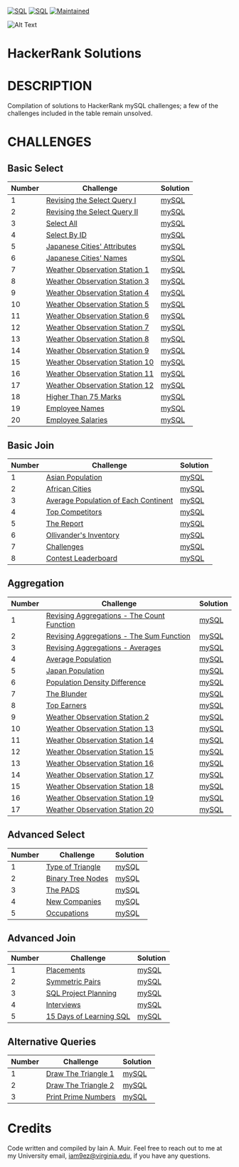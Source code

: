 [![SQL](https://img.shields.io/badge/sql-100%25-blue)](https://pypi.python.org/pypi/ansicolortags/)
[![SQL](https://img.shields.io/badge/implementation-mySQL-blueviolet)](https://pypi.python.org/pypi/ansicolortags/)
[![Maintained](https://img.shields.io/badge/Maintained%3F-Yes-brightgreen)](https://pypi.python.org/pypi/ansicolortags/)


![Alt Text](https://d3keuzeb2crhkn.cloudfront.net/hackerrank/assets/styleguide/logo_wordmark-f5c5eb61ab0a154c3ed9eda24d0b9e31.svg)
# HackerRank Solutions

# DESCRIPTION
Compilation of solutions to HackerRank mySQL challenges; a few of the challenges included in the table remain unsolved.

# CHALLENGES
## Basic Select
Number | Challenge | Solution
------------ | ------------- | -------------
1 | [Revising the Select Query I](https://www.hackerrank.com/challenges/revising-the-select-query) | [mySQL](https://github.com/iainmuir6/HackerRankSolutions/blob/main/Basic%20Select/RevisingTheSelectQueryI.sql)
2 | [Revising the Select Query II](https://www.hackerrank.com/challenges/revising-the-select-query-2) | [mySQL](https://github.com/iainmuir6/HackerRankSolutions/blob/main/Basic%20Select/RevisingTheSelectQueryII.sql)
3 | [Select All](https://www.hackerrank.com/challenges/select-all) | [mySQL](https://github.com/iainmuir6/HackerRankSolutions/blob/main/Basic%20Select/SelectAll.sql)
4 | [Select By ID](https://www.hackerrank.com/challenges/select-by-id) | [mySQL](https://github.com/iainmuir6/HackerRankSolutions/blob/main/Basic%20Select/SelectByID.sql)
5 | [Japanese Cities' Attributes](https://www.hackerrank.com/challenges/japanese-cities-attributes) | [mySQL](https://github.com/iainmuir6/HackerRankSolutions/blob/main/Basic%20Select/JapaneseCitiesAttributes.sql)
6 | [Japanese Cities' Names](https://www.hackerrank.com/challenges/japanese-cities-names) | [mySQL](https://github.com/iainmuir6/HackerRankSolutions/blob/main/Basic%20Select/JapaneseCitiesNames.sql)
7 | [Weather Observation Station 1](https://www.hackerrank.com/challenges/weather-observation-station-1) | [mySQL](https://github.com/iainmuir6/HackerRankSolutions/blob/main/Basic%20Select/WeatherObservationStation1.sql)
8 | [Weather Observation Station 3](https://www.hackerrank.com/challenges/weather-observation-station-3) | [mySQL](https://github.com/iainmuir6/HackerRankSolutions/blob/main/Basic%20Select/WeatherObservationStation3.sql)
9 | [Weather Observation Station 4](https://www.hackerrank.com/challenges/weather-observation-station-4) | [mySQL](https://github.com/iainmuir6/HackerRankSolutions/blob/main/Basic%20Select/WeatherObservationStation4.sql)
10 | [Weather Observation Station 5](https://www.hackerrank.com/challenges/weather-observation-station-5) | [mySQL](https://github.com/iainmuir6/HackerRankSolutions/blob/main/Basic%20Select/WeatherObservationStation5.sql)
11 | [Weather Observation Station 6](https://www.hackerrank.com/challenges/weather-observation-station-6) | [mySQL](https://github.com/iainmuir6/HackerRankSolutions/blob/main/Basic%20Select/WeatherObservationStation6.sql)
12 | [Weather Observation Station 7](https://www.hackerrank.com/challenges/weather-observation-station-7) | [mySQL](https://github.com/iainmuir6/HackerRankSolutions/blob/main/Basic%20Select/WeatherObservationStation7.sql)
13 | [Weather Observation Station 8](https://www.hackerrank.com/challenges/weather-observation-station-8) | [mySQL](https://github.com/iainmuir6/HackerRankSolutions/blob/main/Basic%20Select/WeatherObservationStation8.sql)
14 | [Weather Observation Station 9](https://www.hackerrank.com/challenges/weather-observation-station-9) | [mySQL](https://github.com/iainmuir6/HackerRankSolutions/blob/main/Basic%20Select/WeatherObservationStation9.sql)
15 | [Weather Observation Station 10](https://www.hackerrank.com/challenges/weather-observation-station-10) | [mySQL](https://github.com/iainmuir6/HackerRankSolutions/blob/main/Basic%20Select/WeatherObservationStation10.sql)
16 | [Weather Observation Station 11](https://www.hackerrank.com/challenges/weather-observation-station-11) | [mySQL](https://github.com/iainmuir6/HackerRankSolutions/blob/main/Basic%20Select/WeatherObservationStation11.sql)
17 | [Weather Observation Station 12](https://www.hackerrank.com/challenges/weather-observation-station-12) | [mySQL](https://github.com/iainmuir6/HackerRankSolutions/blob/main/Basic%20Select/WeatherObservationStation12.sql)
18 | [Higher Than 75 Marks](https://www.hackerrank.com/challenges/more-than-75-marks) | [mySQL](https://github.com/iainmuir6/HackerRankSolutions/blob/main/Basic%20Select/HigherThan75Marks.sql)
19 | [Employee Names](https://www.hackerrank.com/challenges/name-of-employees) | [mySQL](https://github.com/iainmuir6/HackerRankSolutions/blob/main/Basic%20Select/EmployeeNames.sql)
20 | [Employee Salaries](https://www.hackerrank.com/challenges/salary-of-employees) | [mySQL](https://github.com/iainmuir6/HackerRankSolutions/blob/main/Basic%20Select/EmployeeSalaries.sql)

## Basic Join
Number | Challenge | Solution
------------ | ------------- | -------------
1 | [Asian Population](https://www.hackerrank.com/challenges/asian-population) | [mySQL](https://github.com/iainmuir6/HackerRankSolutions/blob/main/Basic%20Join/AsianPopulation.sql)
2 | [African Cities](https://www.hackerrank.com/challenges/african-cities) | [mySQL](https://github.com/iainmuir6/HackerRankSolutions/blob/main/Basic%20Join/AfricanCities.sql)
3 | [Average Population of Each Continent](https://www.hackerrank.com/challenges/average-population-of-each-continent) | [mySQL](https://github.com/iainmuir6/HackerRankSolutions/blob/main/Basic%20Join/AveragePopulationOfEachContinent.sql)
4 | [Top Competitors](https://www.hackerrank.com/challenges/full-score) | [mySQL](https://github.com/iainmuir6/HackerRankSolutions/blob/main/Basic%20Join/TopCompetitors.sql)
5 | [The Report](https://www.hackerrank.com/challenges/the-report) | [mySQL](https://github.com/iainmuir6/HackerRankSolutions/blob/main/Basic%20Join/TheReport.sql)
6 | [Ollivander's Inventory](https://www.hackerrank.com/challenges/harry-potter-and-wands) | [mySQL](https://github.com/iainmuir6/HackerRankSolutions/blob/main/Basic%20Join/OllivandersInventory.sql)
7 | [Challenges](https://www.hackerrank.com/challenges/challenges) | [mySQL](https://github.com/iainmuir6/HackerRankSolutions/blob/main/Basic%20Join/Challenges.sql)
8 | [Contest Leaderboard](https://www.hackerrank.com/challenges/contest-leaderboard) | [mySQL](https://github.com/iainmuir6/HackerRankSolutions/blob/main/Basic%20Join/ContestLeaderboard.sql)

## Aggregation
Number | Challenge | Solution
------------ | ------------- | -------------
1 | [Revising Aggregations - The Count Function](https://www.hackerrank.com/challenges/revising-aggregations-the-count-function) | [mySQL](https://github.com/iainmuir6/HackerRankSolutions/blob/main/Aggregation/RevisingAggregations-TheCountFunction.sql)
2 | [Revising Aggregations - The Sum Function](https://www.hackerrank.com/challenges/revising-aggregations-the-sum-function) | [mySQL](https://github.com/iainmuir6/HackerRankSolutions/blob/main/Aggregation/RevisingAggregations-TheSumFunction.sql)
3 | [Revising Aggregations - Averages](https://www.hackerrank.com/challenges/revising-aggregations-the-average-function) | [mySQL](https://github.com/iainmuir6/HackerRankSolutions/blob/main/Aggregation/RevisingAggregations-Averages.sql)
4 | [Average Population](https://www.hackerrank.com/challenges/average-population) | [mySQL](https://github.com/iainmuir6/HackerRankSolutions/blob/main/Aggregation/AveragePopulation.sql)
5 | [Japan Population](https://www.hackerrank.com/challenges/japan-population) | [mySQL](https://github.com/iainmuir6/HackerRankSolutions/blob/main/Aggregation/JapanPopulation.sql)
6 | [Population Density Difference](https://www.hackerrank.com/challenges/population-density-difference) | [mySQL](https://github.com/iainmuir6/HackerRankSolutions/blob/main/Aggregation/PopulationDensityDifference.sql)
7 | [The Blunder](https://www.hackerrank.com/challenges/the-blunder) | [mySQL](https://github.com/iainmuir6/HackerRankSolutions/blob/main/Aggregation/TheBlunder.sql)
8 | [Top Earners](https://www.hackerrank.com/challenges/earnings-of-employees) | [mySQL](https://github.com/iainmuir6/HackerRankSolutions/blob/main/Aggregation/TopEarners.sql)
9 | [Weather Observation Station 2](https://www.hackerrank.com/challenges/weather-observation-station-2) | [mySQL](https://github.com/iainmuir6/HackerRankSolutions/blob/main/Aggregation/WeatherObservationStation2.sql)
10 | [Weather Observation Station 13](https://www.hackerrank.com/challenges/weather-observation-station-13) | [mySQL](https://github.com/iainmuir6/HackerRankSolutions/blob/main/Aggregation/WeatherObservationStation13.sql)
11 | [Weather Observation Station 14](https://www.hackerrank.com/challenges/weather-observation-station-14) | [mySQL](https://github.com/iainmuir6/HackerRankSolutions/blob/main/Aggregation/WeatherObservationStation14.sql)
12 | [Weather Observation Station 15](https://www.hackerrank.com/challenges/weather-observation-station-15) | [mySQL](https://github.com/iainmuir6/HackerRankSolutions/blob/main/Aggregation/WeatherObservationStation15.sql)
13 | [Weather Observation Station 16](https://www.hackerrank.com/challenges/weather-observation-station-16) | [mySQL](https://github.com/iainmuir6/HackerRankSolutions/blob/main/Aggregation/WeatherObservationStation16.sql)
14 | [Weather Observation Station 17](https://www.hackerrank.com/challenges/weather-observation-station-17) | [mySQL](https://github.com/iainmuir6/HackerRankSolutions/blob/main/Aggregation/WeatherObservationStation17.sql)
15 | [Weather Observation Station 18](https://www.hackerrank.com/challenges/weather-observation-station-18) | [mySQL](https://github.com/iainmuir6/HackerRankSolutions/blob/main/Aggregation/WeatherObservationStation18.sql)
16 | [Weather Observation Station 19](https://www.hackerrank.com/challenges/weather-observation-station-19) | [mySQL](https://github.com/iainmuir6/HackerRankSolutions/blob/main/Aggregation/WeatherObservationStation19.sql)
17 | [Weather Observation Station 20](https://www.hackerrank.com/challenges/weather-observation-station-20) | [mySQL](https://github.com/iainmuir6/HackerRankSolutions/blob/main/Aggregation/WeatherObservationStation20.sql)

## Advanced Select
Number | Challenge | Solution
------------ | ------------- | -------------
1 | [Type of Triangle](https://www.hackerrank.com/challenges/what-type-of-triangle) | [mySQL](https://github.com/iainmuir6/HackerRankSolutions/blob/main/Advanced%20Select/TypeOfTriangle.sql)
2 | [Binary Tree Nodes](https://www.hackerrank.com/challenges/binary-search-tree-1) | [mySQL](https://github.com/iainmuir6/HackerRankSolutions/blob/main/Advanced%20Select/BinaryTreeNodes.sql)
3 | [The PADS](https://www.hackerrank.com/challenges/the-pads) | [mySQL](https://github.com/iainmuir6/HackerRankSolutions/blob/main/Advanced%20Select/ThePADS.sql)
4 | [New Companies](https://www.hackerrank.com/challenges/the-company) | [mySQL](https://github.com/iainmuir6/HackerRankSolutions/blob/main/Advanced%20Select/NewCompanies.sql)
5 | [Occupations](https://www.hackerrank.com/challenges/occupations) | [mySQL](https://github.com/iainmuir6/HackerRankSolutions/blob/main/Advanced%20Select/Occupations.sql)

## Advanced Join
Number | Challenge | Solution
------------ | ------------- | -------------
1 | [Placements](https://www.hackerrank.com/challenges/placements) | [mySQL](https://github.com/iainmuir6/HackerRankSolutions/blob/main/Advanced%20Join/Placements.sql)
2 | [Symmetric Pairs](https://www.hackerrank.com/challenges/symmetric-pairs) | [mySQL](https://github.com/iainmuir6/HackerRankSolutions/blob/main/Advanced%20Join/SymmetricPairs.sql)
3 | [SQL Project Planning](https://www.hackerrank.com/challenges/sql-projects) | [mySQL](https://github.com/iainmuir6/HackerRankSolutions/blob/main/Advanced%20Join/SQLProjectPlanning.sql)
4 | [Interviews](https://www.hackerrank.com/challenges/interviews) | [mySQL](https://github.com/iainmuir6/HackerRankSolutions/blob/main/Advanced%20Join/Interviews.sql)
5 | [15 Days of Learning SQL](https://www.hackerrank.com/challenges/15-days-of-learning-sql) | [mySQL](https://github.com/iainmuir6/HackerRankSolutions/blob/main/Advanced%20Join/15DaysOfLearningSQL.sql)

## Alternative Queries
Number | Challenge | Solution
------------ | ------------- | -------------
1 | [Draw The Triangle 1](https://www.hackerrank.com/challenges/draw-the-triangle-1) | [mySQL](https://github.com/iainmuir6/HackerRankSolutions/blob/main/Alternative%20Queries/DrawTheTriangle1.sql)
2 | [Draw The Triangle 2](https://www.hackerrank.com/challenges/draw-the-triangle-2) | [mySQL](https://github.com/iainmuir6/HackerRankSolutions/blob/main/Alternative%20Queries/DrawTheTriangle2.sql)
3 | [Print Prime Numbers](https://www.hackerrank.com/challenges/print-prime-numbers) | [mySQL](https://github.com/iainmuir6/HackerRankSolutions/blob/main/Alternative%20Queries/PrintPrimeNumbers.sql)

# Credits
Code written and compiled by Iain A. Muir.
Feel free to reach out to me at my University email, iam9ez@virginia.edu, if you have any questions.
